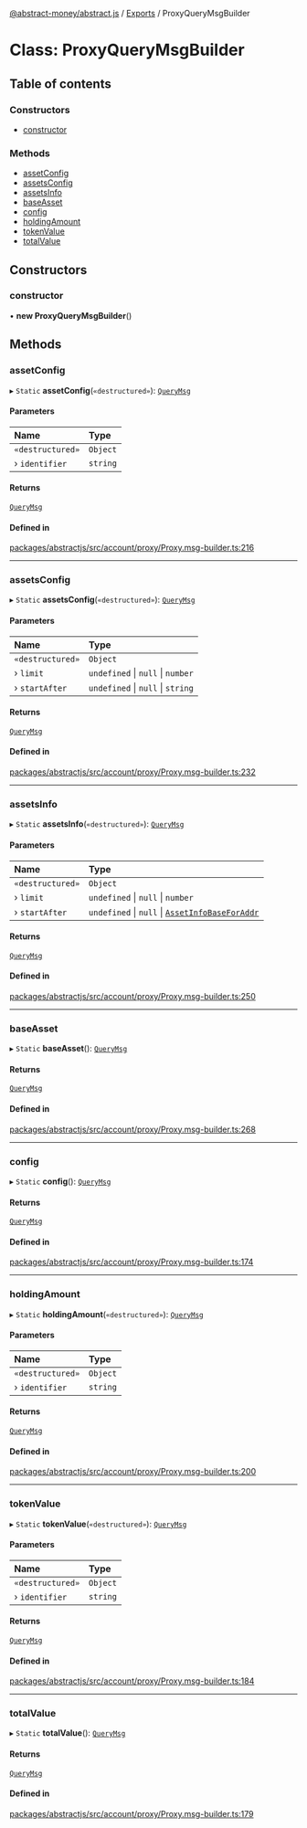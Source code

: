 [@abstract-money/abstract.js](../README.md) / [Exports](../modules.md) / ProxyQueryMsgBuilder

# Class: ProxyQueryMsgBuilder

## Table of contents

### Constructors

- [constructor](ProxyQueryMsgBuilder.md#constructor)

### Methods

- [assetConfig](ProxyQueryMsgBuilder.md#assetconfig)
- [assetsConfig](ProxyQueryMsgBuilder.md#assetsconfig)
- [assetsInfo](ProxyQueryMsgBuilder.md#assetsinfo)
- [baseAsset](ProxyQueryMsgBuilder.md#baseasset)
- [config](ProxyQueryMsgBuilder.md#config)
- [holdingAmount](ProxyQueryMsgBuilder.md#holdingamount)
- [tokenValue](ProxyQueryMsgBuilder.md#tokenvalue)
- [totalValue](ProxyQueryMsgBuilder.md#totalvalue)

## Constructors

### constructor

• **new ProxyQueryMsgBuilder**()

## Methods

### assetConfig

▸ `Static` **assetConfig**(`«destructured»`): [`QueryMsg`](../modules/ProxyTypes.md#querymsg)

#### Parameters

| Name | Type |
| :------ | :------ |
| `«destructured»` | `Object` |
| › `identifier` | `string` |

#### Returns

[`QueryMsg`](../modules/ProxyTypes.md#querymsg)

#### Defined in

[packages/abstractjs/src/account/proxy/Proxy.msg-builder.ts:216](https://github.com/Abstract-OS/abstract.js/blob/c46b309/packages/abstractjs/src/account/proxy/Proxy.msg-builder.ts#L216)

___

### assetsConfig

▸ `Static` **assetsConfig**(`«destructured»`): [`QueryMsg`](../modules/ProxyTypes.md#querymsg)

#### Parameters

| Name | Type |
| :------ | :------ |
| `«destructured»` | `Object` |
| › `limit` | `undefined` \| ``null`` \| `number` |
| › `startAfter` | `undefined` \| ``null`` \| `string` |

#### Returns

[`QueryMsg`](../modules/ProxyTypes.md#querymsg)

#### Defined in

[packages/abstractjs/src/account/proxy/Proxy.msg-builder.ts:232](https://github.com/Abstract-OS/abstract.js/blob/c46b309/packages/abstractjs/src/account/proxy/Proxy.msg-builder.ts#L232)

___

### assetsInfo

▸ `Static` **assetsInfo**(`«destructured»`): [`QueryMsg`](../modules/ProxyTypes.md#querymsg)

#### Parameters

| Name | Type |
| :------ | :------ |
| `«destructured»` | `Object` |
| › `limit` | `undefined` \| ``null`` \| `number` |
| › `startAfter` | `undefined` \| ``null`` \| [`AssetInfoBaseForAddr`](../modules/ProxyTypes.md#assetinfobaseforaddr) |

#### Returns

[`QueryMsg`](../modules/ProxyTypes.md#querymsg)

#### Defined in

[packages/abstractjs/src/account/proxy/Proxy.msg-builder.ts:250](https://github.com/Abstract-OS/abstract.js/blob/c46b309/packages/abstractjs/src/account/proxy/Proxy.msg-builder.ts#L250)

___

### baseAsset

▸ `Static` **baseAsset**(): [`QueryMsg`](../modules/ProxyTypes.md#querymsg)

#### Returns

[`QueryMsg`](../modules/ProxyTypes.md#querymsg)

#### Defined in

[packages/abstractjs/src/account/proxy/Proxy.msg-builder.ts:268](https://github.com/Abstract-OS/abstract.js/blob/c46b309/packages/abstractjs/src/account/proxy/Proxy.msg-builder.ts#L268)

___

### config

▸ `Static` **config**(): [`QueryMsg`](../modules/ProxyTypes.md#querymsg)

#### Returns

[`QueryMsg`](../modules/ProxyTypes.md#querymsg)

#### Defined in

[packages/abstractjs/src/account/proxy/Proxy.msg-builder.ts:174](https://github.com/Abstract-OS/abstract.js/blob/c46b309/packages/abstractjs/src/account/proxy/Proxy.msg-builder.ts#L174)

___

### holdingAmount

▸ `Static` **holdingAmount**(`«destructured»`): [`QueryMsg`](../modules/ProxyTypes.md#querymsg)

#### Parameters

| Name | Type |
| :------ | :------ |
| `«destructured»` | `Object` |
| › `identifier` | `string` |

#### Returns

[`QueryMsg`](../modules/ProxyTypes.md#querymsg)

#### Defined in

[packages/abstractjs/src/account/proxy/Proxy.msg-builder.ts:200](https://github.com/Abstract-OS/abstract.js/blob/c46b309/packages/abstractjs/src/account/proxy/Proxy.msg-builder.ts#L200)

___

### tokenValue

▸ `Static` **tokenValue**(`«destructured»`): [`QueryMsg`](../modules/ProxyTypes.md#querymsg)

#### Parameters

| Name | Type |
| :------ | :------ |
| `«destructured»` | `Object` |
| › `identifier` | `string` |

#### Returns

[`QueryMsg`](../modules/ProxyTypes.md#querymsg)

#### Defined in

[packages/abstractjs/src/account/proxy/Proxy.msg-builder.ts:184](https://github.com/Abstract-OS/abstract.js/blob/c46b309/packages/abstractjs/src/account/proxy/Proxy.msg-builder.ts#L184)

___

### totalValue

▸ `Static` **totalValue**(): [`QueryMsg`](../modules/ProxyTypes.md#querymsg)

#### Returns

[`QueryMsg`](../modules/ProxyTypes.md#querymsg)

#### Defined in

[packages/abstractjs/src/account/proxy/Proxy.msg-builder.ts:179](https://github.com/Abstract-OS/abstract.js/blob/c46b309/packages/abstractjs/src/account/proxy/Proxy.msg-builder.ts#L179)
